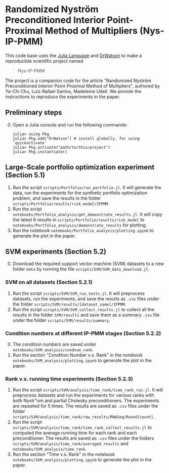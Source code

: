 # Randomized Nyström Preconditioned Interior Point-Proximal Method of Multipliers (Nys-IP-PMM)
This code base uses the [Julia Language](https://julialang.org/) and
[DrWatson](https://juliadynamics.github.io/DrWatson.jl/stable/)
to make a reproducible scientific project named
> Nys-IP-PMM

The project is a companion code for the article "Randomized Nyström Preconditioned Interior Point-Proximal Method of Multipliers", authored by Ya-Chi Chu, Luiz-Rafael Santos, Madeleine Udell. 
We provide the instructions to reproduce the experiments in the paper.

## Preliminary steps
0. Open a Julia console and run the following commands:
   ```
   julia> using Pkg
   julia> Pkg.add("DrWatson") # install globally, for using `quickactivate`
   julia> Pkg.activate("path/to/this/project")
   julia> Pkg.instantiate()
   ```

## Large-Scale portfolio optimization experiment (Section 5.1)
1. Run the script `scripts/Portfolio/run_portfolio.jl`. It will generate the data, run the experiments for the synthetic portfolio optimization problem, and save the results in the folder `scripts/Portfolio/results/risk_model/IPPMM`.
2. Run the script `notebooks/Portfolio_analysis/get_demonstrate_results.jl`. It will copy the latest 6 results in `scripts/Portfolio/results/risk_model` to `notebooks/Portfolio_analysis/demonstrate_results` for plotting.
3. Run the notebook `notebooks/Portfolio_analysis/plotting.ipynb` to generate the plot in the paper.

## SVM experiments (Section 5.2)
0. Download the required support vector machine (SVM) datasets to a new folder `data` by running the file `scripts/SVM/SVM_data_download.jl`.

### SVM on all datasets (Section 5.2.1)
1. Run the script `scripts/SVM/SVM_run_tests.jl`. It will preprocess datasets, run the experiments, and save the results as `.csv` files under the folder `scripts/SVM/results/[dataset_name]/IPPMM`.
2. Run the script `scripts/SVM/SVM_collect_results.jl` to collect all the results in the folder `SVM/results` and save them as a summary `.csv` file under the folder `scripts/SVM/results/summary`.

### Condition numbers at different IP-PMM stages (Section 5.2.2)
0. The condition numbers are saved under `notebooks/SVM_analysis/condnum_rank`.
1. Run the section "Condition Number v.s. Rank" in the notebook `notebooks/SVM_analysis/plotting.ipynb` to generate the plot in the paper.

### Rank v.s. running time experiments (Section 5.2.3)
1. Run the script `scripts/SVM/analysis/time_rank/time_rank_run.jl`. It will preprocess datasets and run the experiments for various ranks with both Nystr\"om and partial Cholesky preconditioners. The experiments are repeated for 5 times.
The results are saved as `.csv` files under the folder `scripts/SVM/analysis/time_rank/raw_results/RNASeq/Round[count]`.
2. Run the script `scripts/SVM/analysis/time_rank/time_rank_collect_results.jl` to computed the average running time for each rank and each preconditioner. The results are saved as `.csv` files under the folders `scripts/SVM/analysis/time_rank/averaged_results` and `notebooks/SVM_analysis/time_rank`. 
3. Run the section "Time v.s. Rank" in the notebook `notebooks/SVM_analysis/plotting.ipynb` to generate the plot in the paper.


<!-- To (locally) reproduce this project, do the following:

0. Download this code base. Notice that raw data are not included and need to be downloaded independently.

This will install all necessary packages for you to be able to run the scripts and
everything should work out of the box, including correctly finding local paths.

You may notice that most scripts start with the commands:
```julia
# using DrWatson
# @quickactivate "Nys-IP-PMM"
```
which auto-activate the project and enable local path handling from DrWatson. -->
